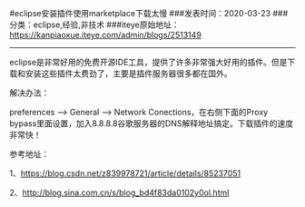#eclipse安装插件使用marketplace下载太慢
###发表时间：2020-03-23
###分类：eclipse,经验,非技术
###iteye原始地址：<a href="https://kanpiaoxue.iteye.com/admin/blogs/2513149" target="_blank">https://kanpiaoxue.iteye.com/admin/blogs/2513149</a>

---

<div class="iteye-blog-content-contain" style="font-size: 14px;"> 
 <p>eclipse是非常好用的免费开源IDE工具，提供了许多非常强大好用的插件。但是下载和安装这些插件太费劲了，主要是插件服务器很多都在国外。</p> 
 <p>解决办法：</p> 
 <p>preferences --&gt; General&nbsp;--&gt;&nbsp;Network Conections，在右侧下面的Proxy bypass里面设置，加入8.8.8.8谷歌服务器的DNS解释地址搞定。下载插件的速度非常快！</p> 
 <p>参考地址：</p> 
 <p>1、<a href="https://blog.csdn.net/z839978721/article/details/85237051">https://blog.csdn.net/z839978721/article/details/85237051</a></p> 
 <p>2、<a href="http://blog.sina.com.cn/s/blog_bd4f83da0102y0ol.html">http://blog.sina.com.cn/s/blog_bd4f83da0102y0ol.html</a></p> 
</div>